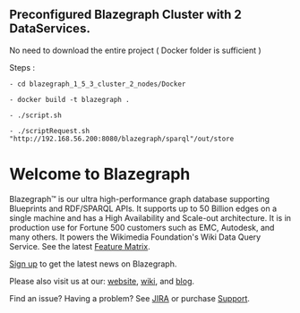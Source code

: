
## Preconfigured Blazegraph Cluster with 2 DataServices.

No need to download the entire project ( Docker folder is sufficient )

Steps :

    - cd blazegraph_1_5_3_cluster_2_nodes/Docker
    
    - docker build -t blazegraph .
    
    - ./script.sh
    
    - ./scriptRequest.sh "http://192.168.56.200:8080/blazegraph/sparql"/out/store
    
  
# Welcome to Blazegraph

Blazegraph™ is our ultra high-performance graph database supporting Blueprints and RDF/SPARQL APIs. It supports up to 50 Billion edges on a single machine and has a High Availability and Scale-out architecture. It is in production use for Fortune 500 customers such as EMC, Autodesk, and many others.  It powers the Wikimedia Foundation's Wiki Data Query Service.  See the latest [Feature Matrix](http://www.blazegraph.com/blazegraph#FeatureMatrix).


[Sign up](http://eepurl.com/VLpUj) to get the latest news on Blazegraph.

Please also visit us at our: [website](http://www.blazegraph.com), [wiki](https://wiki.blazegraph.com), and [blog](https://wiki.blazegraph.com/).

Find an issue?   Having a problem?  See [JIRA](https://jira.blazegraph.com) or purchase [Support](https://www.blazegraph.com/buy).
